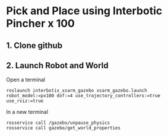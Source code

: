 # Pick and Place using Interbotic Pincher x 100
## 1. Clone github
## 2. Launch Robot and World
Open a terminal
```
roslaunch interbotix_xsarm_gazebo xsarm_gazebo.launch robot_model:=px100 dof:=4 use_trajectory_controllers:=true use_rviz:=true
```
In a new terminal
```
rosservice call /gazebo/unpause_physics
rosservice call gazebo/get_world_properties
```